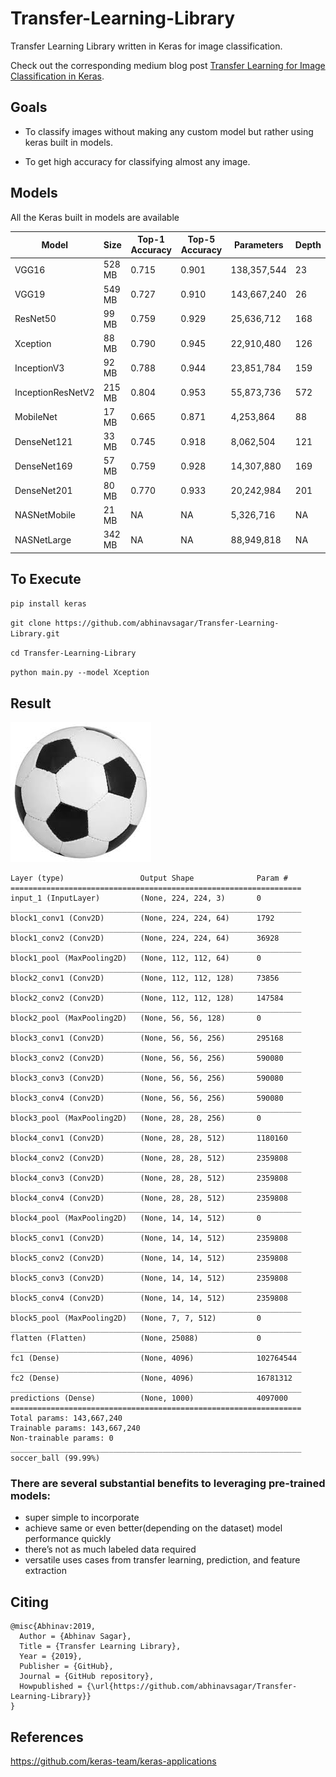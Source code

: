 # Transfer-Learning-Library
Transfer Learning Library written in Keras for image classification. 

Check out the corresponding medium blog post [Transfer Learning for Image Classification in Keras](https://medium.com/@abhinav.sagar/transfer-learning-for-image-classification-in-keras-5585d3ddf54e).

## Goals

- To classify images without making any custom model but rather using keras built in models.

- To get high accuracy for classifying almost any image.

## Models

All the Keras built in models are available

| Model  | Size  |  Top-1 Accuracy  |  Top-5 Accuracy  |  Parameters  |  Depth  |
| -------------     | ------------- | -------------| ------------- | ------------- | ------------- |
| VGG16    | 528 MB    |  0.715    | 0.901    | 138,357,544    | 23    |
| VGG19    | 549 MB    |  0.727    | 0.910    | 143,667,240    | 26    |
| ResNet50    |  99 MB    | 0.759    | 0.929    | 25,636,712    |  168    |
| Xception    |  88 MB    | 0.790    | 0.945    | 22,910,480     | 126    |
| InceptionV3    | 92 MB    | 0.788    | 0.944    | 23,851,784    |  159    |
| InceptionResNetV2    | 215 MB    |  0.804    | 0.953   | 55,873,736    |  572    |
| MobileNet    | 17 MB    | 0.665    | 0.871    | 4,253,864    | 88    |
| DenseNet121    | 33 MB    | 0.745    | 0.918    | 8,062,504    | 121    |
| DenseNet169    | 57 MB    | 0.759    | 0.928    | 14,307,880    |  169    |
| DenseNet201    | 80 MB    | 0.770    | 0.933    | 20,242,984    |  201    |
| NASNetMobile    | 21 MB    | NA    | NA    | 5,326,716    |  NA    |
| NASNetLarge    | 342 MB    | NA    | NA    | 88,949,818    |  NA    |

## To Execute

`pip install keras`

`git clone https://github.com/abhinavsagar/Transfer-Learning-Library.git`

`cd Transfer-Learning-Library`

`python main.py --model Xception`

## Result

![soccer ball](soccer_ball.jpeg)

```
Layer (type)                 Output Shape              Param #   
=================================================================
input_1 (InputLayer)         (None, 224, 224, 3)       0         
_________________________________________________________________
block1_conv1 (Conv2D)        (None, 224, 224, 64)      1792      
_________________________________________________________________
block1_conv2 (Conv2D)        (None, 224, 224, 64)      36928     
_________________________________________________________________
block1_pool (MaxPooling2D)   (None, 112, 112, 64)      0         
_________________________________________________________________
block2_conv1 (Conv2D)        (None, 112, 112, 128)     73856     
_________________________________________________________________
block2_conv2 (Conv2D)        (None, 112, 112, 128)     147584    
_________________________________________________________________
block2_pool (MaxPooling2D)   (None, 56, 56, 128)       0         
_________________________________________________________________
block3_conv1 (Conv2D)        (None, 56, 56, 256)       295168    
_________________________________________________________________
block3_conv2 (Conv2D)        (None, 56, 56, 256)       590080    
_________________________________________________________________
block3_conv3 (Conv2D)        (None, 56, 56, 256)       590080    
_________________________________________________________________
block3_conv4 (Conv2D)        (None, 56, 56, 256)       590080    
_________________________________________________________________
block3_pool (MaxPooling2D)   (None, 28, 28, 256)       0         
_________________________________________________________________
block4_conv1 (Conv2D)        (None, 28, 28, 512)       1180160   
_________________________________________________________________
block4_conv2 (Conv2D)        (None, 28, 28, 512)       2359808   
_________________________________________________________________
block4_conv3 (Conv2D)        (None, 28, 28, 512)       2359808   
_________________________________________________________________
block4_conv4 (Conv2D)        (None, 28, 28, 512)       2359808   
_________________________________________________________________
block4_pool (MaxPooling2D)   (None, 14, 14, 512)       0         
_________________________________________________________________
block5_conv1 (Conv2D)        (None, 14, 14, 512)       2359808   
_________________________________________________________________
block5_conv2 (Conv2D)        (None, 14, 14, 512)       2359808   
_________________________________________________________________
block5_conv3 (Conv2D)        (None, 14, 14, 512)       2359808   
_________________________________________________________________
block5_conv4 (Conv2D)        (None, 14, 14, 512)       2359808   
_________________________________________________________________
block5_pool (MaxPooling2D)   (None, 7, 7, 512)         0         
_________________________________________________________________
flatten (Flatten)            (None, 25088)             0         
_________________________________________________________________
fc1 (Dense)                  (None, 4096)              102764544 
_________________________________________________________________
fc2 (Dense)                  (None, 4096)              16781312  
_________________________________________________________________
predictions (Dense)          (None, 1000)              4097000   
=================================================================
Total params: 143,667,240
Trainable params: 143,667,240
Non-trainable params: 0
_________________________________________________________________
soccer_ball (99.99%)
```

### There are several substantial benefits to leveraging pre-trained models:

- super simple to incorporate
- achieve same or even better(depending on the dataset) model performance quickly
- there’s not as much labeled data required
- versatile uses cases from transfer learning, prediction, and feature extraction

## Citing

```
@misc{Abhinav:2019,
  Author = {Abhinav Sagar},
  Title = {Transfer Learning Library},
  Year = {2019},
  Publisher = {GitHub},
  Journal = {GitHub repository},
  Howpublished = {\url{https://github.com/abhinavsagar/Transfer-Learning-Library}}
}
```

## References

https://github.com/keras-team/keras-applications
